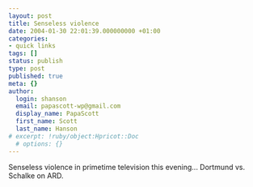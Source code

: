 ```yaml
---
layout: post
title: Senseless violence
date: 2004-01-30 22:01:39.000000000 +01:00
categories:
- quick links
tags: []
status: publish
type: post
published: true
meta: {}
author:
  login: shanson
  email: papascott-wp@gmail.com
  display_name: PapaScott
  first_name: Scott
  last_name: Hanson
# excerpt: !ruby/object:Hpricot::Doc
  # options: {}
---
```

<p>Senseless violence in primetime television this evening... Dortmund vs. Schalke on ARD.</p>
